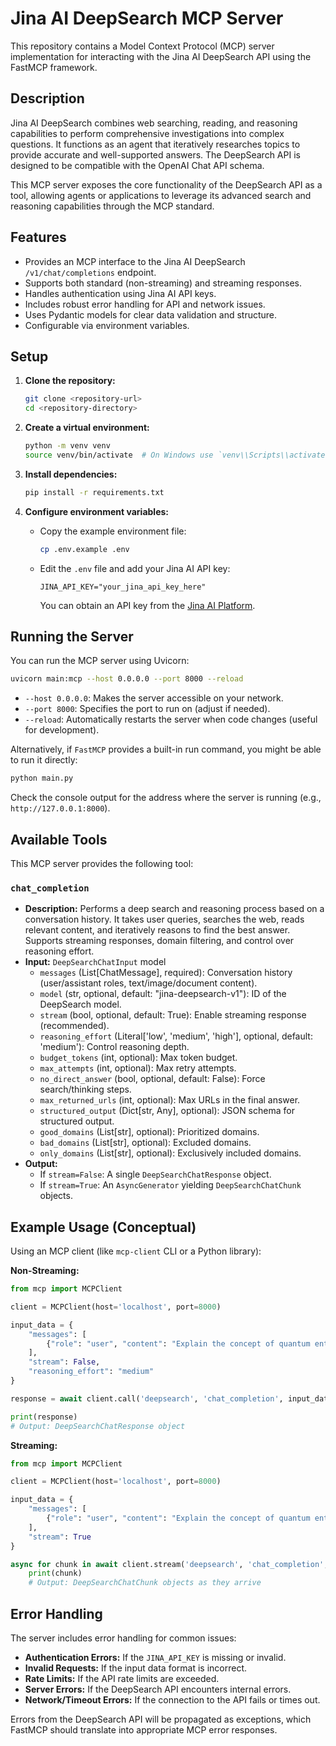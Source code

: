 # Jina AI DeepSearch MCP Server

This repository contains a Model Context Protocol (MCP) server implementation for interacting with the Jina AI DeepSearch API using the FastMCP framework.

## Description

Jina AI DeepSearch combines web searching, reading, and reasoning capabilities to perform comprehensive investigations into complex questions. It functions as an agent that iteratively researches topics to provide accurate and well-supported answers. The DeepSearch API is designed to be compatible with the OpenAI Chat API schema.

This MCP server exposes the core functionality of the DeepSearch API as a tool, allowing agents or applications to leverage its advanced search and reasoning capabilities through the MCP standard.

## Features

*   Provides an MCP interface to the Jina AI DeepSearch `/v1/chat/completions` endpoint.
*   Supports both standard (non-streaming) and streaming responses.
*   Handles authentication using Jina AI API keys.
*   Includes robust error handling for API and network issues.
*   Uses Pydantic models for clear data validation and structure.
*   Configurable via environment variables.

## Setup

1.  **Clone the repository:**
    ```bash
    git clone <repository-url>
    cd <repository-directory>
    ```

2.  **Create a virtual environment:**
    ```bash
    python -m venv venv
    source venv/bin/activate  # On Windows use `venv\\Scripts\\activate`
    ```

3.  **Install dependencies:**
    ```bash
    pip install -r requirements.txt
    ```

4.  **Configure environment variables:**
    *   Copy the example environment file:
        ```bash
        cp .env.example .env
        ```
    *   Edit the `.env` file and add your Jina AI API key:
        ```dotenv
        JINA_API_KEY="your_jina_api_key_here"
        ```
        You can obtain an API key from the [Jina AI Platform](https://jina.ai/).

## Running the Server

You can run the MCP server using Uvicorn:

```bash
uvicorn main:mcp --host 0.0.0.0 --port 8000 --reload
```

*   `--host 0.0.0.0`: Makes the server accessible on your network.
*   `--port 8000`: Specifies the port to run on (adjust if needed).
*   `--reload`: Automatically restarts the server when code changes (useful for development).

Alternatively, if `FastMCP` provides a built-in run command, you might be able to run it directly:

```bash
python main.py
```

Check the console output for the address where the server is running (e.g., `http://127.0.0.1:8000`).

## Available Tools

This MCP server provides the following tool:

### `chat_completion`

*   **Description:** Performs a deep search and reasoning process based on a conversation history. It takes user queries, searches the web, reads relevant content, and iteratively reasons to find the best answer. Supports streaming responses, domain filtering, and control over reasoning effort.
*   **Input:** `DeepSearchChatInput` model
    *   `messages` (List[ChatMessage], required): Conversation history (user/assistant roles, text/image/document content).
    *   `model` (str, optional, default: "jina-deepsearch-v1"): ID of the DeepSearch model.
    *   `stream` (bool, optional, default: True): Enable streaming response (recommended).
    *   `reasoning_effort` (Literal['low', 'medium', 'high'], optional, default: 'medium'): Control reasoning depth.
    *   `budget_tokens` (int, optional): Max token budget.
    *   `max_attempts` (int, optional): Max retry attempts.
    *   `no_direct_answer` (bool, optional, default: False): Force search/thinking steps.
    *   `max_returned_urls` (int, optional): Max URLs in the final answer.
    *   `structured_output` (Dict[str, Any], optional): JSON schema for structured output.
    *   `good_domains` (List[str], optional): Prioritized domains.
    *   `bad_domains` (List[str], optional): Excluded domains.
    *   `only_domains` (List[str], optional): Exclusively included domains.
*   **Output:**
    *   If `stream=False`: A single `DeepSearchChatResponse` object.
    *   If `stream=True`: An `AsyncGenerator` yielding `DeepSearchChatChunk` objects.

## Example Usage (Conceptual)

Using an MCP client (like `mcp-client` CLI or a Python library):

**Non-Streaming:**

```python
from mcp import MCPClient

client = MCPClient(host='localhost', port=8000)

input_data = {
    "messages": [
        {"role": "user", "content": "Explain the concept of quantum entanglement in simple terms."}
    ],
    "stream": False,
    "reasoning_effort": "medium"
}

response = await client.call('deepsearch', 'chat_completion', input_data=input_data)

print(response)
# Output: DeepSearchChatResponse object
```

**Streaming:**

```python
from mcp import MCPClient

client = MCPClient(host='localhost', port=8000)

input_data = {
    "messages": [
        {"role": "user", "content": "Explain the concept of quantum entanglement in simple terms."}
    ],
    "stream": True
}

async for chunk in await client.stream('deepsearch', 'chat_completion', input_data=input_data):
    print(chunk)
    # Output: DeepSearchChatChunk objects as they arrive
```

## Error Handling

The server includes error handling for common issues:

*   **Authentication Errors:** If the `JINA_API_KEY` is missing or invalid.
*   **Invalid Requests:** If the input data format is incorrect.
*   **Rate Limits:** If the API rate limits are exceeded.
*   **Server Errors:** If the DeepSearch API encounters internal errors.
*   **Network/Timeout Errors:** If the connection to the API fails or times out.

Errors from the DeepSearch API will be propagated as exceptions, which FastMCP should translate into appropriate MCP error responses.
